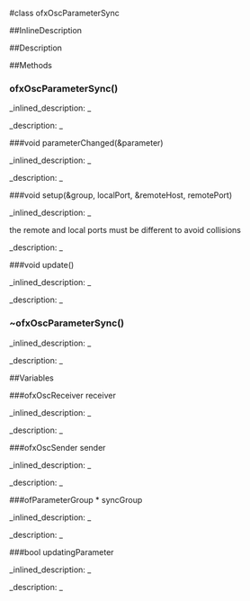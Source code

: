 #class ofxOscParameterSync


<!--
_visible: True_
_advanced: False_
_istemplated: False_
-->

##InlineDescription






##Description





##Methods



### ofxOscParameterSync()

<!--
_syntax: ofxOscParameterSync()_
_name: ofxOscParameterSync_
_returns: _
_returns_description: _
_parameters: _
_access: public_
_version_started: 0.8.0_
_version_deprecated: _
_summary: _
_constant: False_
_static: False_
_visible: True_
_advanced: False_
-->

_inlined_description: _







_description: _







<!----------------------------------------------------------------------------->

###void parameterChanged(&parameter)

<!--
_syntax: parameterChanged(&parameter)_
_name: parameterChanged_
_returns: void_
_returns_description: _
_parameters: ofAbstractParameter &parameter_
_access: private_
_version_started: 0.8.0_
_version_deprecated: _
_summary: _
_constant: False_
_static: False_
_visible: True_
_advanced: False_
-->

_inlined_description: _







_description: _







<!----------------------------------------------------------------------------->

###void setup(&group, localPort, &remoteHost, remotePort)

<!--
_syntax: setup(&group, localPort, &remoteHost, remotePort)_
_name: setup_
_returns: void_
_returns_description: _
_parameters: ofParameterGroup &group, int localPort, const string &remoteHost, int remotePort_
_access: public_
_version_started: 0.8.0_
_version_deprecated: _
_summary: _
_constant: False_
_static: False_
_visible: True_
_advanced: False_
-->

_inlined_description: _

the remote and local ports must be different to avoid collisions





_description: _







<!----------------------------------------------------------------------------->

###void update()

<!--
_syntax: update()_
_name: update_
_returns: void_
_returns_description: _
_parameters: _
_access: public_
_version_started: 0.8.0_
_version_deprecated: _
_summary: _
_constant: False_
_static: False_
_visible: True_
_advanced: False_
-->

_inlined_description: _







_description: _







<!----------------------------------------------------------------------------->

### ~ofxOscParameterSync()

<!--
_syntax: ~ofxOscParameterSync()_
_name: ~ofxOscParameterSync_
_returns: _
_returns_description: _
_parameters: _
_access: public_
_version_started: 0.8.0_
_version_deprecated: _
_summary: _
_constant: False_
_static: False_
_visible: True_
_advanced: False_
-->

_inlined_description: _







_description: _







<!----------------------------------------------------------------------------->

##Variables



###ofxOscReceiver receiver

<!--
_name: receiver_
_type: ofxOscReceiver_
_access: private_
_version_started: 0.8.0_
_version_deprecated: _
_summary: _
_visible: True_
_constant: True_
_advanced: False_
-->

_inlined_description: _







_description: _







<!----------------------------------------------------------------------------->

###ofxOscSender sender

<!--
_name: sender_
_type: ofxOscSender_
_access: private_
_version_started: 0.8.0_
_version_deprecated: _
_summary: _
_visible: True_
_constant: True_
_advanced: False_
-->

_inlined_description: _







_description: _







<!----------------------------------------------------------------------------->

###ofParameterGroup *  syncGroup

<!--
_name: syncGroup_
_type: ofParameterGroup * _
_access: private_
_version_started: 0.8.0_
_version_deprecated: _
_summary: _
_visible: True_
_constant: True_
_advanced: False_
-->

_inlined_description: _







_description: _







<!----------------------------------------------------------------------------->

###bool  updatingParameter

<!--
_name: updatingParameter_
_type: bool _
_access: private_
_version_started: 0.8.0_
_version_deprecated: _
_summary: _
_visible: True_
_constant: True_
_advanced: False_
-->

_inlined_description: _







_description: _







<!----------------------------------------------------------------------------->

